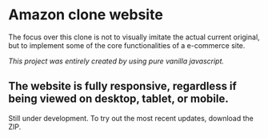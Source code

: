 # Amazon clone website

The focus over this clone is not to visually imitate the actual current original, but to implement some of the core functionalities of a e-commerce site.

*This project was entirely created by using pure vanilla javascript.*

## The website is fully responsive, regardless if being viewed on desktop, tablet, or mobile.

Still under development. To try out the most recent updates, download the ZIP.
